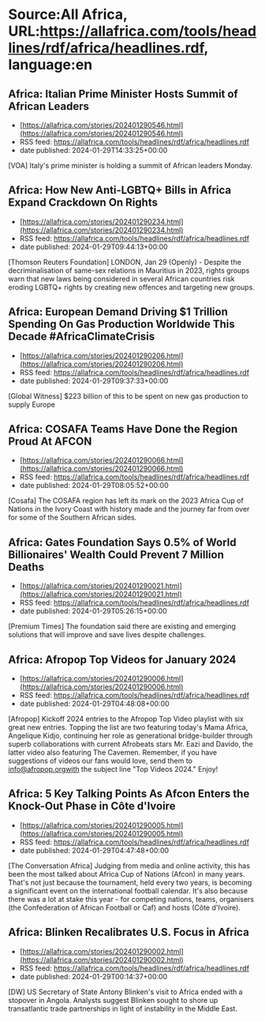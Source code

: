 # Source:All Africa, URL:https://allafrica.com/tools/headlines/rdf/africa/headlines.rdf, language:en

## Africa: Italian Prime Minister Hosts Summit of African Leaders
 - [https://allafrica.com/stories/202401290546.html](https://allafrica.com/stories/202401290546.html)
 - RSS feed: https://allafrica.com/tools/headlines/rdf/africa/headlines.rdf
 - date published: 2024-01-29T14:33:25+00:00

[VOA] Italy's prime minister is holding a summit of African leaders Monday.

## Africa: How New Anti-LGBTQ+ Bills in Africa Expand Crackdown On Rights
 - [https://allafrica.com/stories/202401290234.html](https://allafrica.com/stories/202401290234.html)
 - RSS feed: https://allafrica.com/tools/headlines/rdf/africa/headlines.rdf
 - date published: 2024-01-29T09:44:13+00:00

[Thomson Reuters Foundation] LONDON, Jan 29 (Openly) - Despite the decriminalisation of same-sex relations in Mauritius in 2023, rights groups warn that new laws being considered in several African countries risk eroding LGBTQ+ rights by creating new offences and targeting new groups.

## Africa: European Demand Driving $1 Trillion Spending On Gas Production Worldwide This Decade #AfricaClimateCrisis
 - [https://allafrica.com/stories/202401290206.html](https://allafrica.com/stories/202401290206.html)
 - RSS feed: https://allafrica.com/tools/headlines/rdf/africa/headlines.rdf
 - date published: 2024-01-29T09:37:33+00:00

[Global Witness] $223 billion of this to be spent on new gas production to supply Europe

## Africa: COSAFA Teams Have Done the Region Proud At AFCON
 - [https://allafrica.com/stories/202401290066.html](https://allafrica.com/stories/202401290066.html)
 - RSS feed: https://allafrica.com/tools/headlines/rdf/africa/headlines.rdf
 - date published: 2024-01-29T08:05:52+00:00

[Cosafa] The COSAFA region has left its mark on the 2023 Africa Cup of Nations in the Ivory Coast with history made and the journey far from over for some of the Southern African sides.

## Africa: Gates Foundation Says 0.5% of World Billionaires' Wealth Could Prevent 7 Million Deaths
 - [https://allafrica.com/stories/202401290021.html](https://allafrica.com/stories/202401290021.html)
 - RSS feed: https://allafrica.com/tools/headlines/rdf/africa/headlines.rdf
 - date published: 2024-01-29T05:26:15+00:00

[Premium Times] The foundation said there are existing and emerging solutions that will improve and save lives despite challenges.

## Africa: Afropop Top Videos for January 2024
 - [https://allafrica.com/stories/202401290006.html](https://allafrica.com/stories/202401290006.html)
 - RSS feed: https://allafrica.com/tools/headlines/rdf/africa/headlines.rdf
 - date published: 2024-01-29T04:48:08+00:00

[Afropop] Kickoff 2024 entries to the Afropop Top Video playlist with six great new entries. Topping the list are two featuring today's Mama Africa, Angelique Kidjo, continuing her role as generational bridge-builder through superb collaborations with current Afrobeats stars Mr. Eazi and Davido, the latter video also featuring The Cavemen. Remember, if you have suggestions of videos our fans would love, send them to info@afropop.orgwith the subject line "Top Videos 2024." Enjoy!

## Africa: 5 Key Talking Points As Afcon Enters the Knock-Out Phase in C&#xf4;te d'Ivoire
 - [https://allafrica.com/stories/202401290005.html](https://allafrica.com/stories/202401290005.html)
 - RSS feed: https://allafrica.com/tools/headlines/rdf/africa/headlines.rdf
 - date published: 2024-01-29T04:47:48+00:00

[The Conversation Africa] Judging from media and online activity, this has been the most talked about Africa Cup of Nations (Afcon) in many years. That's not just because the tournament, held every two years, is becoming a significant event on the international football calendar. It's also because there was a lot at stake this year - for competing nations, teams, organisers (the Confederation of African Football or Caf) and hosts (C&#xf4;te d'Ivoire).

## Africa: Blinken Recalibrates U.S. Focus in Africa
 - [https://allafrica.com/stories/202401290002.html](https://allafrica.com/stories/202401290002.html)
 - RSS feed: https://allafrica.com/tools/headlines/rdf/africa/headlines.rdf
 - date published: 2024-01-29T00:14:37+00:00

[DW] US Secretary of State Antony Blinken's visit to Africa ended with a stopover in Angola. Analysts suggest Blinken sought to shore up transatlantic trade partnerships in light of instability in the Middle East.

